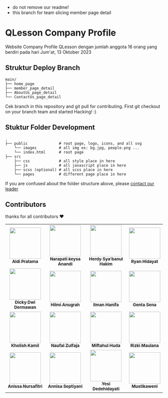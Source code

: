 - do not remove our readme!
- this branch for team slicing member page detail

# QLesson Company Profile
Website Company Profile QLesson dengan jumlah anggota 16 orang yang berdiri pada hari Jum'at, 13 Oktober 2023

## Struktur Deploy Branch
    main/
    ├── home_page
    ├── member_page_detail
    ├── AboutUs_page_detail
    └── ContactUs_page_detail

Cek branch in this repository and git pull for contributing. First git checkout on your branch team and started Hacking! :)

## Stuktur Folder Development
    .
    ├── public              # root page, logo, icons, and all svg
        └── images          # all img ex: bg.jpg, people.png ...
        └── index.html      # root page
    ├── src
        ├── css             # all style place in here
        ├── js              # all javascript place in here
        ├── scss (optional) # all scss place in here
        └── pages           # different page place in here

If you are confused about the folder structure above, please [contact our leader](https://wa.me/+6285798257393)

## Contributors

thanks for all contributors ❤

<table>
  <tbody>
    <tr>
      <td align='center'>
        <a href='https://github.com/aldiipratama'>
          <img src='https://avatars.githubusercontent.com/aldiipratama' width=100 />
          <br />
          <sub><b>Aldi Pratama</b></sub>
        </a>
      </td>
      <td align='center'>
        <a href='https://github.com/Narapati24'>
          <img src='https://avatars.githubusercontent.com/Narapati24' width=100 />
          <br />
          <sub><b>Narapati keysa Anandi</b></sub>
        </a>
      </td>
      <td align='center'>
        <a href='https://github.com/herdysh30'>
          <img src='https://avatars.githubusercontent.com/herdysh30' width=100 />
          <br />
          <sub><b>Herdy Sya'banul Hakim</b></sub>
        </a>
      </td>
      <td align='center'>
        <a href='https://github.com/ryannn13'>
          <img src='https://avatars.githubusercontent.com/ryannn13' width=100 />
          <br />
          <sub><b>Ryan Hidayat</b></sub>
        </a>
      </td>
    </tr>
    <tr>
      <td align='center'>
        <a href='https://github.com/DickyDD6'>
          <img src='https://avatars.githubusercontent.com/DickyDD6' width=100 />
          <br />
          <sub><b>Dicky Dwi Dermawan</b></sub>
        </a>
      </td>
      <td align='center'>
        <a href='https://github.com/HilmiAnugrah'>
          <img src='https://avatars.githubusercontent.com/HilmiAnugrah' width=100 />
          <br />
          <sub><b>Hilmi Anugrah</b></sub>
        </a>
      </td>
      <td align='center'>
        <a href='https://github.com/IlmanHanifa'>
          <img src='https://avatars.githubusercontent.com/IlmanHanifa' width=100 />
          <br />
          <sub><b>Ilman Hanifa</b></sub>
        </a>
      </td>
      <td align='center'>
        <a href='https://github.com/sena606'>
          <img src='https://avatars.githubusercontent.com/sena606' width=100 />
          <br />
          <sub><b>Genta Sena</b></sub>
        </a>
      </td>
    </tr>
    <tr>
      <td align='center'>
        <a href='https://github.com/kamil026'>
          <img src='https://avatars.githubusercontent.com/kamil026' width=100 />
          <br />
          <sub><b>Kholish Kamil</b></sub>
        </a>
      </td>
      <td align='center'>
        <a href='https://github.com/Naufaliaaa'>
          <img src='https://avatars.githubusercontent.com/Naufaliaaa' width=100 />
          <br />
          <sub><b>Naufal Zulfaja</b></sub>
        </a>
      </td>
      <td align='center'>
        <a href='https://github.com/MiftahulHuda223040145'>
          <img src='https://avatars.githubusercontent.com/MiftahulHuda223040145' width=100 />
          <br />
          <sub><b>Miftahul Huda</b></sub>
        </a>
      </td>
      <td align='center'>
        <a href='https://github.com/Rizkyrq'>
          <img src='https://avatars.githubusercontent.com/Rizkyrq' width=100 />
          <br />
          <sub><b>Rizki Maulana</b></sub>
        </a>
      </td>
    </tr>
    <tr>
      <td align='center'>
        <a href='https://github.com/nissaspotfy'>
          <img src='https://avatars.githubusercontent.com/nissaspotfy' width=100 />
          <br />
          <sub><b>Anissa Nursafitri</b></sub>
        </a>
      </td>
      <td align='center'>
        <a href='https://github.com/Annisaseptiyani'>
          <img src='https://avatars.githubusercontent.com/annisaseptiyani' width=100 />
          <br />
          <sub><b>Annisa Septiyani</b></sub>
        </a>
      </td>
      <td align='center'>
        <a href='https://github.com/YesiDedehidayati'>
          <img src='https://avatars.githubusercontent.com/YesiDedehidayati' width=100 />
          <br />
          <sub><b>Yesi Dedehidayati</b></sub>
        </a>
      </td>
      <td align='center'>
        <a href='https://github.com/mustikaweni'>
          <img src='https://avatars.githubusercontent.com/mustikaweni' width=100 />
          <br />
          <sub><b>Mustikaweni</b></sub>
        </a>
      </td>
    </tr>
  </tbody>
</table>

